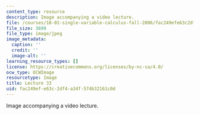 ```yaml
---
content_type: resource
description: Image accompanying a video lecture.
file: /courses/18-01-single-variable-calculus-fall-2006/fac249efe63c2df4a34f574b32161c0d_lec33.jpg
file_size: 3699
file_type: image/jpeg
image_metadata:
  caption: ''
  credit: ''
  image-alt: ''
learning_resource_types: []
license: https://creativecommons.org/licenses/by-nc-sa/4.0/
ocw_type: OCWImage
resourcetype: Image
title: Lecture 33
uid: fac249ef-e63c-2df4-a34f-574b32161c0d
---
```

Image accompanying a video lecture.